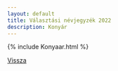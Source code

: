 ```yaml
---
layout: default
title: Választási névjegyzék 2022
description: Konyár
---
```


{% include Konyaar.html %}

[Vissza](./)